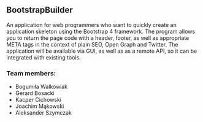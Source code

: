 ## BootstrapBuilder

An application for web programmers who want to quickly create an application skeleton using the Bootstrap 4 framework. The program allows you to return the page code with a header, footer, as well as appropriate META tags in the context of plain SEO, Open Graph and Twitter. The application will be available via GUI, as well as as a remote API, so it can be integrated with existing tools.

### Team members:

* Bogumiła Walkowiak
* Gerard Bosacki
* Kacper Cichowski
* Joachim Mąkowski
* Aleksander Szymczak
